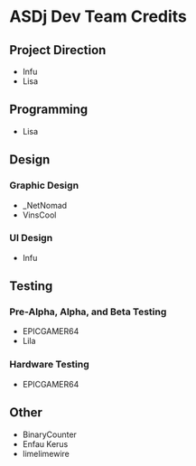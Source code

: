 # ASDj Dev Team Credits

## Project Direction
* Infu
* Lisa

## Programming
* Lisa

## Design
### Graphic Design
* \_NetNomad
* VinsCool

### UI Design
* Infu

## Testing
### Pre-Alpha, Alpha, and Beta Testing
* EPICGAMER64
* Lila

### Hardware Testing
* EPICGAMER64

## Other
* BinaryCounter
* Enfau Kerus
* limelimewire
